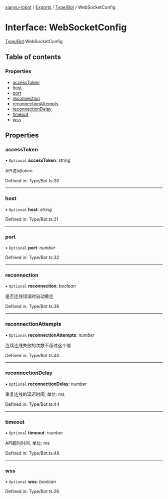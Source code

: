 [xianyu-robot](../README.md) / [Exports](../modules.md) / [Type/Bot](../modules/type_bot.md) / WebSocketConfig

# Interface: WebSocketConfig

[Type/Bot](../modules/type_bot.md).WebSocketConfig

## Table of contents

### Properties

- [accessToken](type_bot.websocketconfig.md#accesstoken)
- [host](type_bot.websocketconfig.md#host)
- [port](type_bot.websocketconfig.md#port)
- [reconnection](type_bot.websocketconfig.md#reconnection)
- [reconnectionAttempts](type_bot.websocketconfig.md#reconnectionattempts)
- [reconnectionDelay](type_bot.websocketconfig.md#reconnectiondelay)
- [timeout](type_bot.websocketconfig.md#timeout)
- [wss](type_bot.websocketconfig.md#wss)

## Properties

### accessToken

• `Optional` **accessToken**: *string*

API访问token

Defined in: Type/Bot.ts:30

___

### host

• `Optional` **host**: *string*

Defined in: Type/Bot.ts:31

___

### port

• `Optional` **port**: *number*

Defined in: Type/Bot.ts:32

___

### reconnection

• `Optional` **reconnection**: *boolean*

是否连线错误时自动重连

Defined in: Type/Bot.ts:36

___

### reconnectionAttempts

• `Optional` **reconnectionAttempts**: *number*

连续连线失败的次数不超过这个值

Defined in: Type/Bot.ts:40

___

### reconnectionDelay

• `Optional` **reconnectionDelay**: *number*

重复连线的延迟时间, 单位: ms

Defined in: Type/Bot.ts:44

___

### timeout

• `Optional` **timeout**: *number*

API超时时间, 单位: ms

Defined in: Type/Bot.ts:48

___

### wss

• `Optional` **wss**: *boolean*

Defined in: Type/Bot.ts:26
